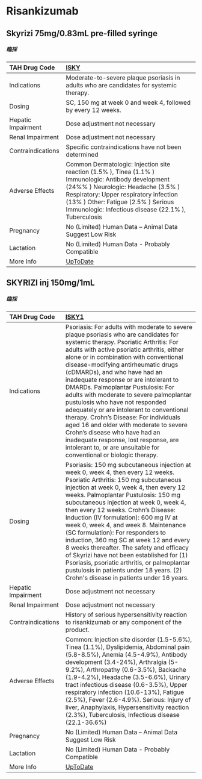 # Risankizumab

## Skyrizi 75mg/0.83mL pre-filled syringe

##### 臨採

| TAH Drug Code      | [ISKY](https://www.tahsda.org.tw/drugs/hissearch.php?drug_code=ISKY)                                                                                                                                                                                                             |
|:-------------------|:---------------------------------------------------------------------------------------------------------------------------------------------------------------------------------------------------------------------------------------------------------------------------------|
| Indications        | Moderate-to-severe plaque psoriasis in adults who are candidates for systemic therapy.                                                                                                                                                                                           |
| Dosing             | SC, 150 mg at week 0 and week 4, followed by every 12 weeks.                                                                                                                                                                                                                     |
| Hepatic Impairment | Dose adjustment not necessary                                                                                                                                                                                                                                                    |
| Renal Impairment   | Dose adjustment not necessary                                                                                                                                                                                                                                                    |
| Contraindications  | Specific contraindications have not been determined                                                                                                                                                                                                                              |
| Adverse Effects    | Common Dermatologic: Injection site reaction (1.5% ), Tinea (1.1% ) Immunologic: Antibody development (24%% ) Neurologic: Headache (3.5% ) Respiratory: Upper respiratory infection (13% ) Other: Fatigue (2.5% ) Serious Immunologic: Infectious disease (22.1% ), Tuberculosis |
| Pregnancy          | No (Limited) Human Data – Animal Data Suggest Low Risk                                                                                                                                                                                                                           |
| Lactation          | No (Limited) Human Data - Probably Compatible                                                                                                                                                                                                                                    |
| More Info          | [UpToDate](https://www.uptodate.com/contents/risankizumab-drug-information)                                                                                                                                                                                                      |

## SKYRIZI inj 150mg/1mL

##### 臨採

| TAH Drug Code      | [ISKY1](https://www.tahsda.org.tw/drugs/hissearch.php?drug_code=ISKY1)                                                                                                                                                                                                                                                                                                                                                                                                                                                                                                                                                                                                                                                                     |
|:-------------------|:-------------------------------------------------------------------------------------------------------------------------------------------------------------------------------------------------------------------------------------------------------------------------------------------------------------------------------------------------------------------------------------------------------------------------------------------------------------------------------------------------------------------------------------------------------------------------------------------------------------------------------------------------------------------------------------------------------------------------------------------|
| Indications        | Psoriasis: For adults with moderate to severe plaque psoriasis who are candidates for systemic therapy. Psoriatic Arthritis: For adults with active psoriatic arthritis, either alone or in combination with conventional disease-modifying antirheumatic drugs (cDMARDs), and who have had an inadequate response or are intolerant to DMARDs. Palmoplantar Pustulosis: For adults with moderate to severe palmoplantar pustulosis who have not responded adequately or are intolerant to conventional therapy. Crohn’s Disease: For individuals aged 16 and older with moderate to severe Crohn’s disease who have had an inadequate response, lost response, are intolerant to, or are unsuitable for conventional or biologic therapy. |
| Dosing             | Psoriasis: 150 mg subcutaneous injection at week 0, week 4, then every 12 weeks. Psoriatic Arthritis: 150 mg subcutaneous injection at week 0, week 4, then every 12 weeks. Palmoplantar Pustulosis: 150 mg subcutaneous injection at week 0, week 4, then every 12 weeks. Crohn’s Disease: Induction (IV formulation): 600 mg IV at week 0, week 4, and week 8. Maintenance (SC formulation): For responders to induction, 360 mg SC at week 12 and every 8 weeks thereafter. The safety and efficacy of Skyrizi have not been established for (1) Psoriasis, psoriatic arthritis, or palmoplantar pustulosis in patients under 18 years. (2) Crohn's disease in patients under 16 years.                                                 |
| Hepatic Impairment | Dose adjustment not necessary                                                                                                                                                                                                                                                                                                                                                                                                                                                                                                                                                                                                                                                                                                              |
| Renal Impairment   | Dose adjustment not necessary                                                                                                                                                                                                                                                                                                                                                                                                                                                                                                                                                                                                                                                                                                              |
| Contraindications  | History of serious hypersensitivity reaction to risankizumab or any component of the product.                                                                                                                                                                                                                                                                                                                                                                                                                                                                                                                                                                                                                                              |
| Adverse Effects    | Common: Injection site disorder (1.5-5.6%), Tinea (1.1%), Dyslipidemia, Abdominal pain (5.8-8.5%), Anemia (4.5-4.9%), Antibody development (3.4-24%), Arthralgia (5-9.2%), Arthropathy (0.6-3.5%), Backache (1.9-4.2%), Headache (3.5-6.6%), Urinary tract infectious disease (0.6-3.5%), Upper respiratory infection (10.6-13%), Fatigue (2.5%), Fever (2.6-4.9%). Serious: Injury of liver, Anaphylaxis, Hypersensitivity reaction (2.3%), Tuberculosis, Infectious disease (22.1-36.6%)                                                                                                                                                                                                                                                 |
| Pregnancy          | No (Limited) Human Data – Animal Data Suggest Low Risk                                                                                                                                                                                                                                                                                                                                                                                                                                                                                                                                                                                                                                                                                     |
| Lactation          | No (Limited) Human Data - Probably Compatible                                                                                                                                                                                                                                                                                                                                                                                                                                                                                                                                                                                                                                                                                              |
| More Info          | [UpToDate](https://www.uptodate.com/contents/risankizumab-drug-information)                                                                                                                                                                                                                                                                                                                                                                                                                                                                                                                                                                                                                                                                |

